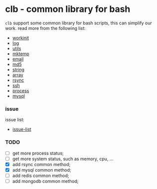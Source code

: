 clb - common library for bash
=============================

`clb` support some common library for bash scripts, this can simplify our work. read more from the following list:

* [workinit](doc/workinit.md)
* [log](doc/log.md)
* [utils](doc/utils.md)
* [mktemp](doc/mktemp.md)
* [email](doc/email.md)
* [md5](doc/md5.md)
* [string](doc/string.md)
* [array](doc/array.md)
* [rsync](doc/rsync.md)
* [ssh](doc/ssh.md)
* [process](doc/process.md)
* [mysql](doc/mysql.md)

### issue

issue list:

* [issue-list](doc/issue-list.md)  

### TODO

- [ ] get more process status;
- [ ] get more system status, such as memory, cpu, ...
- [x] add rsync common method;
- [x] add mysql common method;
- [ ] add redis common method;
- [ ] add mongodb common method;
